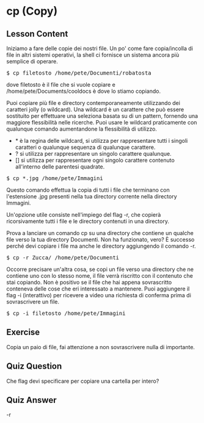 # cp (Copy)

## Lesson Content

Iniziamo a fare delle copie dei nostri file. Un po' come fare copia/incolla di file in altri sistemi operativi, la shell ci fornisce un sistema ancora più semplice di operare.

<pre>$ cp filetosto /home/pete/Documenti/robatosta</pre>

dove filetosto è il file che si vuole copiare e /home/pete/Documents/cooldocs è dove lo stiamo copiando.

Puoi copiare più file e directory contemporaneamente utilizzando dei caratteri jolly (o wildcard). Una wildcard è un carattere che può essere sostituito per effettuare una seleziona basata su di un pattern, fornendo una maggiore flessibilità nelle ricerche. Puoi usare le wildcard praticamente con qualunque comando aumentandone la flessibilità di utilizzo.

<ul>
<li>* è la regina delle wildcard, si utilizza per rappresentare tutti i singoli caratteri o qualunque sequenza di qualunque carattere.</li>
<li>? si utilizza per rappresentare un singolo carattere qualunque.</li>
<li>[] si utilizza per rappresentare ogni singolo carattere contenuto all'interno delle parentesi quadrate.</li>
</ul>

<pre>$ cp *.jpg /home/pete/Immagini</pre>

Questo comando effettua la copia di tutti i file che terminano con l'estensione .jpg presenti nella tua directory corrente nella directory Immagini.

Un'opzione utile consiste nell'impiego del flag -r, che copierà ricorsivamente tutti i file e le directory contenuti in una directory.

Prova a lanciare un comando cp su una directory che contiene un qualche file verso la tua directory Documenti. Non ha funzionato, vero? È successo perché devi copiare i file ma anche le directory aggiungendo il comando -r.

<pre>$ cp -r Zucca/ /home/pete/Documenti</pre>

Occorre precisare un'altra cosa, se copi un file verso una directory che ne contiene uno con lo stesso nome, il file verrà riscritto con il contenuto che stai copiando. Non è positivo se il file che hai appena sovrascritto conteneva delle cose che eri interessato a mantenere. Puoi aggiungere il flag -i (interattivo) per ricevere a video una richiesta di conferma prima di sovrascrivere un file.

<pre>$ cp -i filetosto /home/pete/Immagini</pre>

## Exercise

Copia un paio di file, fai attenzione a non sovrascrivere nulla di importante.

## Quiz Question

Che flag devi specificare per copiare una cartella per intero?

## Quiz Answer

-r
